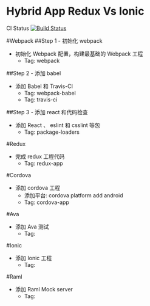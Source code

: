 # Hybrid App Redux Vs Ionic

CI Status [![Build Status](https://travis-ci.org/zhangsichu/HybridAppReduxVsIonic.svg?branch=master)](https://travis-ci.org/zhangsichu/HybridAppReduxVsIonic)

#Webpack
##Step 1 - 初始化 webpack
* 初始化 Webpack 配置，构建最基础的 Webpack 工程
  * Tag: webpack

##Step 2 - 添加 babel
* 添加 Babel 和 Travis-CI
  * Tag: webpack-babel
  * Tag: travis-ci

##Step 3 - 添加 react 和代码检查
* 添加 React 、 eslint 和 csslint 等包
  * Tag: package-loaders

#Redux
* 完成 redux 工程代码
  * Tag: redux-app

#Cordova
* 添加 cordova 工程
  * 添加平台: cordova platform add android
  * Tag: cordova-app

#Ava
* 添加 Ava 测试
  * Tag: 

#Ionic
* 添加 Ionic 工程
  * Tag:

#Raml
* 添加 Raml Mock server
  * Tag:
